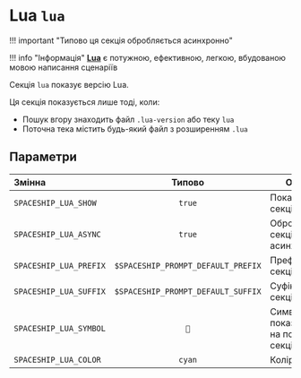 # Lua `lua`

!!! important "Типово ця секція обробляється асинхронно"

!!! info "Інформація"
    [**Lua**](https://lua.org/) є потужною, ефективною, легкою, вбудованою мовою написання сценаріїв

Секція `lua` показує версію Lua.

Ця секція показується лише тоді, коли:

* Пошук вгору знаходить файл `.lua-version` або теку `lua`
* Поточна тека містить будь-який файл з розширенням `.lua`

## Параметри

| Змінна                 |               Типово               | Опис                                     |
|:---------------------- |:----------------------------------:| ---------------------------------------- |
| `SPACESHIP_LUA_SHOW`   |               `true`               | Показати секцію                          |
| `SPACESHIP_LUA_ASYNC`  |               `true`               | Обробляти секцію асинхронно              |
| `SPACESHIP_LUA_PREFIX` | `$SPACESHIP_PROMPT_DEFAULT_PREFIX` | Префікс секції                           |
| `SPACESHIP_LUA_SUFFIX` | `$SPACESHIP_PROMPT_DEFAULT_SUFFIX` | Суфікс секції                            |
| `SPACESHIP_LUA_SYMBOL` |                `🌙`                 | Символ, що показується на початку секції |
| `SPACESHIP_LUA_COLOR`  |               `cyan`               | Колір секції                             |

